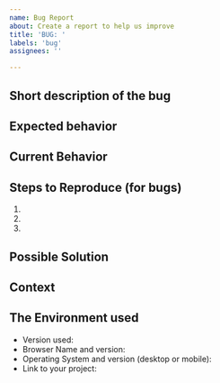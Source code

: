 ```yaml
---
name: Bug Report
about: Create a report to help us improve
title: 'BUG: '
labels: 'bug'
assignees: ''

---
```

## Short description of the bug
<!-- A clear and concise description of what the bug is. -->


## Expected behavior
<!--- If you're describing a bug, tell us what should happen -->
<!--- If you're suggesting a change/improvement, tell us how it should work -->


## Current Behavior
<!--- If describing a bug, tell us what happens instead of the expected behavior -->
<!--- If suggesting a change/improvement, explain the difference from current behavior -->

## Steps to Reproduce (for bugs)
<!--- Provide a link to a live example, or an unambiguous set of steps to -->
<!--- reproduce this bug. Include code to reproduce, if relevant -->
1.
2.
3.

## Possible Solution
<!--- Not obligatory, but suggest a fix/reason for the bug, -->
<!--- or ideas how to implement the addition or change -->


## Context
<!--- How has this issue affected you. What are you trying to accomplish. -->
<!--- Providing context helps us come up with a solution that is most useful in the real world -->
<!-- If applicable, add screenshots to help explain your problem. -->


## The Environment used
<!--- Include as many relevant details about the environment you experienced the bug in -->
* Version used:
* Browser Name and version:
* Operating System and version (desktop or mobile):
* Link to your project:
